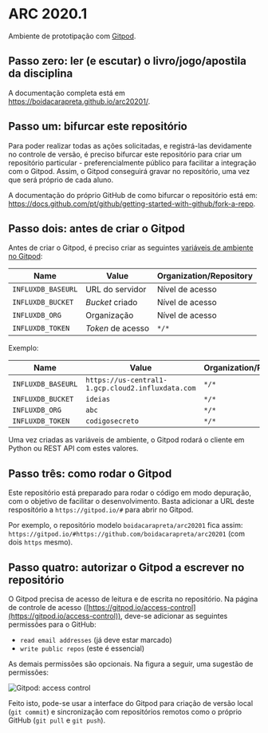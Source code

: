 # ARC 2020.1

Ambiente de prototipação com [Gitpod](https://gitpod.io).

## Passo zero: ler (e escutar) o livro/jogo/apostila da disciplina

A documentação completa está em https://boidacarapreta.github.io/arc20201/.

## Passo um: bifurcar este repositório

Para poder realizar todas as ações solicitadas, e registrá-las devidamente no controle de versão, é preciso bifurcar este repositório para criar um repositório particular - preferencialmente público para facilitar a integração com o Gitpod. Assim, o Gitpod conseguirá gravar no repositório, uma vez que será próprio de cada aluno.

A documentação do próprio GitHub de como bifurcar o repositório está em: https://docs.github.com/pt/github/getting-started-with-github/fork-a-repo.

## Passo dois: antes de criar o Gitpod

Antes de criar o Gitpod, é preciso criar as seguintes [variáveis de ambiente no Gitpod](https://gitpod.io/settings/):

| Name               | Value             | Organization/Repository |
| ------------------ | ----------------- | ----------------------- |
| `INFLUXDB_BASEURL` | URL do servidor   | Nível de acesso         |
| `INFLUXDB_BUCKET`  | _Bucket_ criado   | Nível de acesso         |
| `INFLUXDB_ORG`     | Organização       | Nível de acesso         |
| `INFLUXDB_TOKEN`   | _Token_ de acesso | `*/*`                   |

Exemplo:

| Name               | Value                                             | Organization/Repository |
| ------------------ | ------------------------------------------------- | ----------------------- |
| `INFLUXDB_BASEURL` | `https://us-central1-1.gcp.cloud2.influxdata.com` | `*/*`                   |
| `INFLUXDB_BUCKET`  | `ideias`                                          | `*/*`                   |
| `INFLUXDB_ORG`     | `abc`                                             | `*/*`                   |
| `INFLUXDB_TOKEN`   | `codigosecreto`                                   | `*/*`                   |

Uma vez criadas as variáveis de ambiente, o Gitpod rodará o cliente em Python ou REST API com estes valores.

## Passo três: como rodar o Gitpod

Este repositório está preparado para rodar o código em modo depuração, com o objetivo de facilitar o desenvolvimento. Basta adicionar a URL deste respositório a `https://gitpod.io/#` para abrir no Gitpod.

Por exemplo, o repositório modelo `boidacarapreta/arc20201` fica assim: `https://gitpod.io/#https://github.com/boidacarapreta/arc20201` (com dois `https` mesmo).

## Passo quatro: autorizar o Gitpod a escrever no repositório

O Gitpod precisa de acesso de leitura e de escrita no repositório. Na página de controle de acesso ([https://gitpod.io/access-control](https://gitpod.io/access-control)), deve-se adicionar as seguintes permissões para o GitHub:

- `read email addresses` (já deve estar marcado)
- `write public repos` (este é essencial)

As demais permissões são opcionais. Na figura a seguir, uma sugestão de permissões:

![Gitpod: access control](gitpod-access-control.png)

Feito isto, pode-se usar a interface do Gitpod para criação de versão local (`git commit`) e sincronização com repositórios remotos como o próprio GitHub (`git pull` e `git push`).
